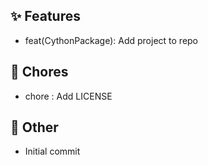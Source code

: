 ## ✨ Features

- feat(CythonPackage): Add project to repo

## 🧹 Chores

- chore : Add LICENSE

## 🔧 Other

- Initial commit

